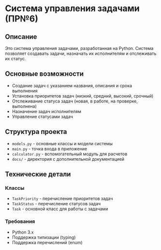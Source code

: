 # Система управления задачами (ПР№6)

## Описание
Это система управления задачами, разработанная на Python. Система позволяет создавать задачи, назначать их исполнителям и отслеживать их статус.

## Основные возможности
- Создание задач с указанием названия, описания и срока выполнения
- Установка приоритетов задач (низкий, средний, высокий, срочный)
- Отслеживание статуса задач (новая, в работе, на проверке, выполнена)
- Назначение задач исполнителям
- Управление статусами задач

## Структура проекта
- `models.py` - основные классы и модели системы
- `main.py` - точка входа в приложение
- `calculator.py` - вспомогательный модуль для расчетов
- `docs/` - директория с дополнительной документацией

## Технические детали
### Классы
- `TaskPriority` - перечисление приоритетов задач
- `TaskStatus` - перечисление статусов задач
- `Task` - основной класс для работы с задачами

### Требования
- Python 3.x
- Поддержка типизации (typing)
- Поддержка перечислений (enum)
